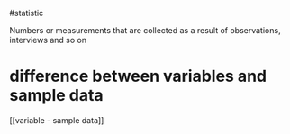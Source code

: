 #statistic 

Numbers or measurements that are collected as a result of observations, interviews and so on
# difference between variables and sample data
[[variable - sample data]]